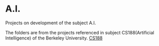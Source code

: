 # A.I.
Projects on development of the subject A.I.

The folders are from the projects referenced in subject CS188(Artificial Intelligence) of the Berkeley University.
[CS188](https://inst.eecs.berkeley.edu/~cs188/su23/)
